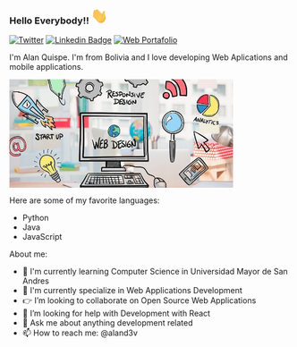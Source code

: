 ### Hello Everybody!! <img src="https://raw.githubusercontent.com/ABSphreak/ABSphreak/master/gifs/Hi.gif" width="30px"></h2>
[![Twitter](https://img.shields.io/badge/-@aland3v-1ca0f1?style=flat-square&labelColor=1ca0f1&logo=twitter&logoColor=white&link=https://twitter.com/aland3v)](https://twitter.com/aland3v) [![Linkedin Badge](https://img.shields.io/badge/-aland3v-blue?style=flat-square&logo=Linkedin&logoColor=white&link=https://www.linkedin.com/in/aland3v/)](https://www.linkedin.com/in/aland3v/) [![Web Portafolio](https://img.shields.io/badge/W-My%20Web-blue?style=flat-square)](http://www.nocountryforgeeks.com/author/gallardo)

I'm Alan Quispe. I'm from Bolivia and I love developing Web Aplications and mobile applications.

<img align='center' src='https://raw.githubusercontent.com/aland3v/aland3v/main/banner.jpg' width='400"'>

Here are some of my favorite languages:
- Python
- Java
- JavaScript

About me:
- :green_book: I'm currently learning Computer Science in Universidad Mayor de San Andres
- 🔭 I'm currently specialize in Web Applications Development
- :point_right: I’m looking to collaborate on Open Source Web Applications
- 🤔 I’m looking for help with Development with React
- 💬 Ask me about anything development related
- 📫 How to reach me: @aland3v

<!--
**aland3v/aland3v** is a ✨ _special_ ✨ repository because its `README.md` (this file) appears on your GitHub profile.
- 😄 Pronouns: ...
- ⚡ Fun fact: ...
-->

